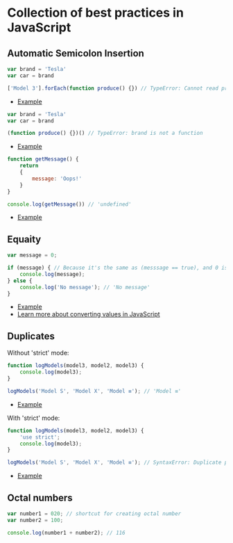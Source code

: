 # Collection of best practices in JavaScript

## Automatic Semicolon Insertion

```js
var brand = 'Tesla'
var car = brand

['Model 3'].forEach(function produce() {}) // TypeError: Cannot read property 'forEach' of undefined
```

+ [Example](https://repl.it/CDkz)

```js
var brand = 'Tesla'
var car = brand

(function produce() {})() // TypeError: brand is not a function
```

+ [Example](https://repl.it/CDlC)

```js
function getMessage() {
	return
	{
		message: 'Oops!'
	}
}

console.log(getMessage()) // 'undefined'
```

+ [Example](https://repl.it/CDlI)

## Equaity

```js
var message = 0;

if (message) { // Because it's the same as (messsage == true), and 0 is converted to false (type coercion), so the result is false
	console.log(message);
} else {
	console.log('No message'); // 'No message'
}
```

+ [Example](https://repl.it/CDoT)
+ [Learn more about converting values in JavaScript](https://github.com/getify/You-Dont-Know-JS/blob/master/types%20%26%20grammar/ch4.md#converting-values)

## Duplicates

Without 'strict' mode:

```js
function logModels(model3, model2, model3) {
	console.log(model3);
}

logModels('Model S', 'Model X', 'Model ≡'); // 'Model ≡'
```

+ [Example](https://repl.it/CDox)

With 'strict' mode:

```js
function logModels(model3, model2, model3) {
	'use strict';
	console.log(model3);
}

logModels('Model S', 'Model X', 'Model ≡'); // SyntaxError: Duplicate parameter name not allowed in this context
```

+ [Example](https://repl.it/CDoy)

## Octal numbers

```js
var number1 = 020; // shortcut for creating octal number
var number2 = 100;

console.log(number1 + number2); // 116
```


